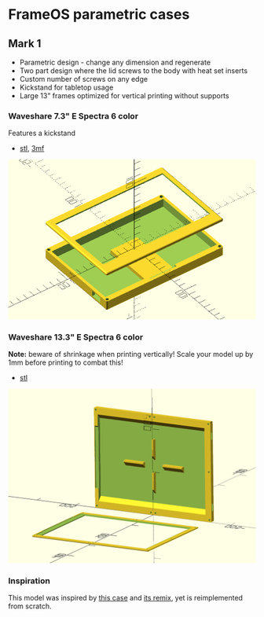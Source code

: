 # FrameOS parametric cases

## Mark 1

- Parametric design - change any dimension and regenerate
- Two part design where the lid screws to the body with heat set inserts
- Custom number of screws on any edge
- Kickstand for tabletop usage
- Large 13" frames optimized for vertical printing without supports

### Waveshare 7.3" E Spectra 6 color

Features a kickstand

- [stl](https://github.com/FrameOS/cases/blob/main/mark1/exports/7in3e.stl), [3mf](https://github.com/FrameOS/cases/blob/main/mark1/exports/7in3e.3mf)

![7in3e](./mark1/images/7in3e-model.png)

### Waveshare 13.3" E Spectra 6 color

**Note:** beware of shrinkage when printing vertically! Scale your model up by 1mm before printing to combat this!

- [stl](https://github.com/FrameOS/cases/blob/main/mark1/exports/13in3e-upright.stl)

![13in3e](./mark1/images/13in3e-upright.png)


### Inspiration

This model was inspired by [this case](https://www.printables.com/model/76756-waveshare-75-screen-case) and [its remix](https://www.printables.com/model/82001-waveshare-75-screen-case-remix), yet is reimplemented from scratch.
